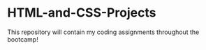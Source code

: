 # HTML-and-CSS-Projects
This repository will contain my coding assignments throughout the bootcamp!
